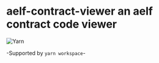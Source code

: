 # aelf-contract-viewer an aelf contract code viewer


![Yarn](https://img.shields.io/badge/yarn-workspace-brightgreen)

-Supported by `yarn workspace`-
